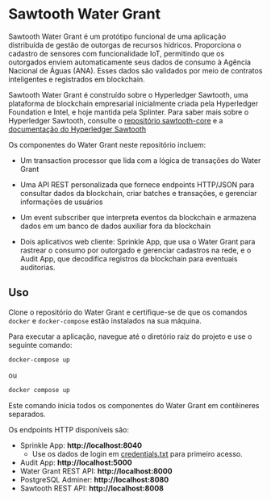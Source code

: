 # Sawtooth Water Grant

Sawtooth Water Grant é um protótipo funcional de uma aplicação distribuída de gestão de outorgas de recursos hídricos. Proporciona o cadastro de sensores com funcionalidade IoT, permitindo que os outorgados enviem automaticamente seus dados de consumo à Agência Nacional de Águas (ANA). Esses dados são validados por meio de contratos inteligentes e registrados em blockchain.

Sawtooth Water Grant é construído sobre o Hyperledger Sawtooth, uma plataforma de blockchain empresarial inicialmente criada pela Hyperledger Foundation e Intel, e hoje mantida pela Splinter. Para saber mais sobre o Hyperledger Sawtooth, consulte o [repositório sawtooth-core](https://github.com/splintercommunity/sawtooth-core) e a [documentação do Hyperledger Sawtooth](https://sawtooth.splinter.dev/docs/1.2/)

Os componentes do Water Grant neste repositório incluem:

  - Um transaction processor que lida com a lógica de transações do Water Grant

  - Uma API REST personalizada que fornece endpoints HTTP/JSON para consultar dados da blockchain, criar batches e transações, e gerenciar informações de usuários

  - Um event subscriber que interpreta eventos da blockchain e armazena dados em um banco de dados auxiliar fora da blockchain

  - Dois aplicativos web cliente: Sprinkle App, que usa o Water Grant para rastrear o consumo por outorgado e gerenciar cadastros na rede, e o Audit App, que decodifica registros da blockchain para eventuais auditorias.

## Uso


Clone o repositório do Water Grant e certifique-se de que os comandos `docker` e `docker-compose` estão instalados na sua máquina.

Para executar a aplicação, navegue até o diretório raiz do projeto e use o seguinte comando:

```bash
docker-compose up
```
ou
```bash
docker compose up
```

Este comando inicia todos os componentes do Water Grant em contêineres separados.

Os endpoints HTTP disponíveis são:
- Sprinkle App: **http://localhost:8040**
  - Use os dados de login em [credentials.txt](credentials.txt) para primeiro acesso.
- Audit App: **http://localhost:5000**
- Water Grant REST API: **http://localhost:8000**
- PostgreSQL Adminer: **http://localhost:8080**
- Sawtooth REST API: **http://localhost:8008**
